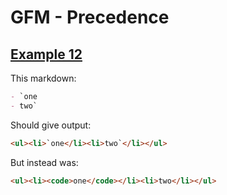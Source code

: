 # GFM - Precedence

## [Example 12](https://github.github.com/gfm/#example-12)

This markdown:

```markdown
- `one
- two`

```

Should give output:

```html
<ul><li>`one</li><li>two`</li></ul>
```

But instead was:

```html
<ul><li><code>one</code></li><li>two</li></ul>
```

